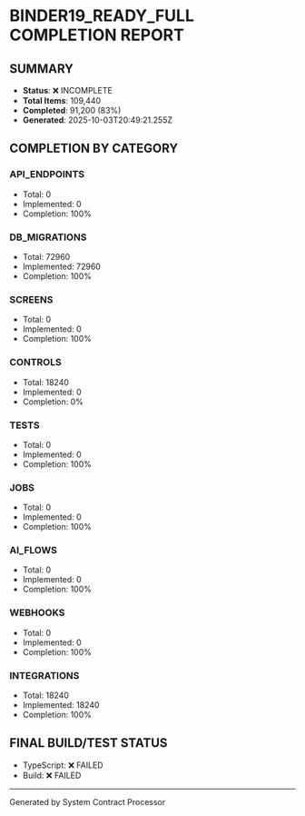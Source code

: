 # BINDER19_READY_FULL COMPLETION REPORT

## SUMMARY
- **Status**: ❌ INCOMPLETE
- **Total Items**: 109,440
- **Completed**: 91,200 (83%)
- **Generated**: 2025-10-03T20:49:21.255Z

## COMPLETION BY CATEGORY

### API_ENDPOINTS
- Total: 0
- Implemented: 0
- Completion: 100%

### DB_MIGRATIONS
- Total: 72960
- Implemented: 72960
- Completion: 100%

### SCREENS
- Total: 0
- Implemented: 0
- Completion: 100%

### CONTROLS
- Total: 18240
- Implemented: 0
- Completion: 0%

### TESTS
- Total: 0
- Implemented: 0
- Completion: 100%

### JOBS
- Total: 0
- Implemented: 0
- Completion: 100%

### AI_FLOWS
- Total: 0
- Implemented: 0
- Completion: 100%

### WEBHOOKS
- Total: 0
- Implemented: 0
- Completion: 100%

### INTEGRATIONS
- Total: 18240
- Implemented: 18240
- Completion: 100%

## FINAL BUILD/TEST STATUS
- TypeScript: ❌ FAILED
- Build: ❌ FAILED

---
Generated by System Contract Processor
